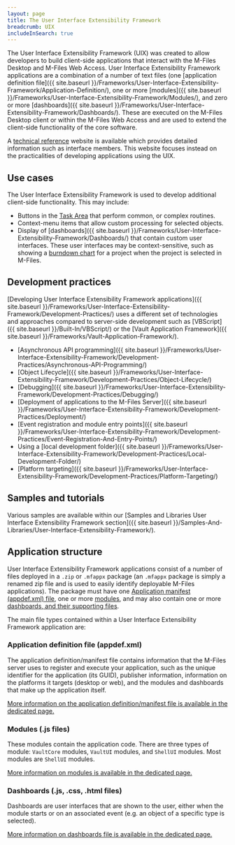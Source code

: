 ```yaml
---
layout: page
title: The User Interface Extensibility Framework
breadcrumb: UIX
includeInSearch: true
---
```


The User Interface Extensibility Framework (UIX) was created to allow developers to build client-side applications that interact with the M-Files Desktop and M-Files Web Access.  User Interface Extensibility Framework applications are a combination of a number of text files (one [application definition file]({{ site.baseurl }}/Frameworks/User-Interface-Extensibility-Framework/Application-Definition/), one or more [modules]({{ site.baseurl }}/Frameworks/User-Interface-Extensibility-Framework/Modules/), and zero or more [dashboards]({{ site.baseurl }}/Frameworks/User-Interface-Extensibility-Framework/Dashboards/).  These are executed on the M-Files Desktop client or within the M-Files Web Access and are used to extend the client-side functionality of the core software.

<p class="note">A <a href="https://www.m-files.com/UI_Extensibility_Framework/">technical reference</a> website is available which provides detailed information such as interface members.  This website focuses instead on the practicalities of developing applications using the UIX.</p>

## Use cases

The User Interface Extensibility Framework is used to develop additional client-side functionality.  This may include:

* Buttons in the [Task Area](http://www.m-files.com/user-guide/latest/eng/#using_the_m-files_client.html) that perform common, or complex routines.
* Context-menu items that allow custom processing for selected objects.
* Display of [dashboards]({{ site.baseurl }}/Frameworks/User-Interface-Extensibility-Framework/Dashboards/) that contain custom user interfaces.  These user interfaces may be context-sensitive, such as showing a [burndown chart](https://en.wikipedia.org/wiki/Burn_down_chart) for a project when the project is selected in M-Files.

## Development practices

[Developing User Interface Extensibility Framework applications]({{ site.baseurl }}/Frameworks/User-Interface-Extensibility-Framework/Development-Practices/) uses a different set of technologies and approaches compared to server-side development such as [VBScript]({{ site.baseurl }}/Built-In/VBScript/) or the [Vault Application Framework]({{ site.baseurl }}/Frameworks/Vault-Application-Framework/).

* [Asynchronous API programming]({{ site.baseurl }}/Frameworks/User-Interface-Extensibility-Framework/Development-Practices/Asynchronous-API-Programming/)
* [Object Lifecycle]({{ site.baseurl }}/Frameworks/User-Interface-Extensibility-Framework/Development-Practices/Object-Lifecycle/)
* [Debugging]({{ site.baseurl }}/Frameworks/User-Interface-Extensibility-Framework/Development-Practices/Debugging/)
* [Deployment of applications to the M-Files Server]({{ site.baseurl }}/Frameworks/User-Interface-Extensibility-Framework/Development-Practices/Deployment/)
* [Event registration and module entry points]({{ site.baseurl }}/Frameworks/User-Interface-Extensibility-Framework/Development-Practices/Event-Registration-And-Entry-Points/)
* Using a [local development folder]({{ site.baseurl }}/Frameworks/User-Interface-Extensibility-Framework/Development-Practices/Local-Development-Folder/)
* [Platform targeting]({{ site.baseurl }}/Frameworks/User-Interface-Extensibility-Framework/Development-Practices/Platform-Targeting/)

## Samples and tutorials

Various samples are available within our [Samples and Libraries User Interface Extensibility Framework section]({{ site.baseurl }}/Samples-And-Libraries/User-Interface-Extensibility-Framework/).

## Application structure

User Interface Extensibility Framework applications consist of a number of files deployed in a `.zip` or `.mfappx` package (an `.mfappx` package is simply a renamed zip file and is used to easily identify deployable M-Files applications).  The package must have one [Application manifest (appdef.xml) file](#application-definition-file-appdefxml), one or more [modules](#modules-js-files), and may also contain one or more [dashboards, and their supporting files](#dashboards-js-css-html-files).

The main file types contained within a User Interface Extensibility Framework application are:

### Application definition file (appdef.xml)

The application definition/manifest file contains information that the M-Files server uses to register and execute your application, such as the unique identifier for the application (its GUID), publisher information, information on the platforms it targets (desktop or web), and the modules and dashboards that make up the application itself.

<p class="note"><a href="{{ site.baseurl }}/Frameworks/User-Interface-Extensibility-Framework/Application-Definition/">More information on the application definition/manifest file is available in the dedicated page.</a></p>

### Modules (.js files)

These modules contain the application code.  There are three types of module: `VaultCore` modules, `VaultUI` modules, and `ShellUI` modules.  Most modules are `ShellUI` modules.  

<p class="note"><a href="{{ site.baseurl }}/Frameworks/User-Interface-Extensibility-Framework/Modules/">More information on modules is available in the dedicated page.</a></p>

### Dashboards (.js, .css, .html files)

Dashboards are user interfaces that are shown to the user, either when the module starts or on an associated event (e.g. an object of a specific type is selected).

<p class="note"><a href="{{ site.baseurl }}/Frameworks/User-Interface-Extensibility-Framework/Dashboards/">More information on dashboards file is available in the dedicated page.</a></p>
